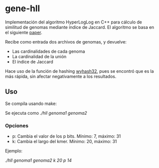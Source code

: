 # gene-hll
Implementación del algoritmo HyperLogLog en C++ para cálculo de similitud de genomas mediante índice de Jaccard.
El algoritmo se basa en el siguiente [paper](https://storage.googleapis.com/pub-tools-public-publication-data/pdf/40671.pdf).

Recibe como entrada dos archivos de genomas, y devuelve:
- Las cardinalidades de cada genoma
- La cardinalidad de la unión
- El índice de Jaccard

Hace uso de la función de hashing [wyhash32](https://github.com/wangyi-fudan/wyhash), pues se encontró que es la más rápida, sin afectar negativamente a los resultados.

## Uso
Se compila usando make:

Se ejecuta como *./hll genoma1 genoma2*

### Opciones
- p: Cambia el valor de los p bits. Mínimo: 7, máximo: 31
- k: Cambia el largo del kmer. Mínimo: 20, máximo: 31

Ejemplo:

*./hll genoma1 genoma2 k 20 p 14*
